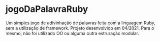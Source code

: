 # jogoDaPalavraRuby
Um simples jogo de adivinhação de palavras feita com a linguagem Ruby, sem a utilização de framework. Projeto desenvolvido em 04/2021. Para o mesmo, não foi utilizado OO ou alguma outra estruração modular.
 
